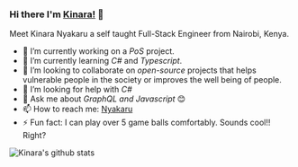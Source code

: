 ### Hi there I'm [Kinara!](https://kinara-portfolio.herokuapp.com/) 👋

Meet Kinara Nyakaru a self taught Full-Stack Engineer from Nairobi, Kenya.

- 🔭 I’m currently working on a *PoS* project.
- 🌱 I’m currently learning *C#* and *Typescript*.
- 👯 I’m looking to collaborate on *open-source* projects that helps vulnerable people in the society or improves the well being of people.
- 🤔 I’m looking for help with *C#*
- 💬 Ask me about *GraphQL and Javascript* 😊  
- 📫 How to reach me: [Nyakaru](https://www.linkedin.com/in/kinara-nyakaru-a7b663a3/)
- ⚡ Fun fact: I can play over 5 game balls comfortably. Sounds cool!! Right?

![Kinara's github stats](https://github-readme-stats.vercel.app/api?username=Nyakaru&&hide=["contribs","issues"]&show_icons=true&title_color=fff&icon_color=79ff97&text_color=9f9f9f&bg_color=151515)


<!--
**Nyakaru/Nyakaru** is a ✨ _special_ ✨ repository because its `README.md` (this file) appears on your GitHub profile.

Here are some ideas to get you started:

comfortably- 🔭 I’m currently working on ...
- 🌱 I’m currently learning ...
- 👯 I’m looking to collaborate on ...
- 🤔 I’m looking for help with ...
- 💬 Ask me about ...
- 📫 How to reach me: ...
- 😄 Pronouns: ...
- ⚡ Fun fact: ...
-->

